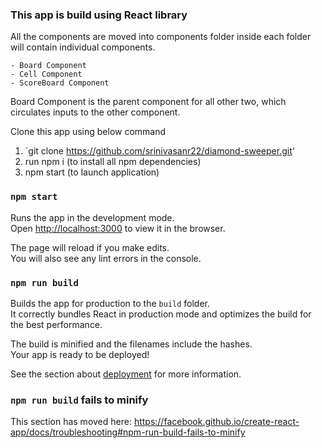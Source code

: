 
### This app is build using React library

All the components are moved into components folder inside each folder will contain individual components. 

    - Board Component
    - Cell Component
    - ScoreBoard Component

Board Component is the parent component for all other two, which circulates inputs to the other component.

Clone this app using below command
  1) `git clone https://github.com/srinivasanr22/diamond-sweeper.git' 
  2)  run npm i (to install all npm dependencies)
  3)  npm start (to launch application)

### `npm start`

Runs the app in the development mode.<br />
Open [http://localhost:3000](http://localhost:3000) to view it in the browser.

The page will reload if you make edits.<br />
You will also see any lint errors in the console.

### `npm run build`

Builds the app for production to the `build` folder.<br />
It correctly bundles React in production mode and optimizes the build for the best performance.

The build is minified and the filenames include the hashes.<br />
Your app is ready to be deployed!

See the section about [deployment](https://facebook.github.io/create-react-app/docs/deployment) for more information.

### `npm run build` fails to minify

This section has moved here: https://facebook.github.io/create-react-app/docs/troubleshooting#npm-run-build-fails-to-minify
